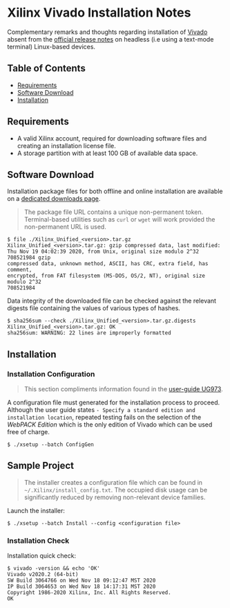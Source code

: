 # Xilinx Vivado Installation Notes

Complementary remarks and thoughts regarding installation of [Vivado][vivado] absent from the [official release notes][ug-973-all] on headless (i.e using a text-mode terminal) Linux-based devices. 

## Table of Contents

* [Requirements](#requirements)
* [Software Download](#software-download)
* [Installation](#installation)

## Requirements

* A valid Xilinx account, required for downloading software files and creating an installation license file.
* A storage partition with at least 100 GB of available data space. 

## Software Download

Installation package files for both offline and online installation are available on a [dedicated downloads page][vivado-download].

> The package file URL contains a unique non-permanent token. Terminal-based utilities such as `curl` or `wget` will work provided the non-permanent URL is used.

```shell
$ file ./Xilinx_Unified_<version>.tar.gz
Xilinx_Unified_<version>.tar.gz: gzip compressed data, last modified: 
Thu Nov 19 04:02:39 2020, from Unix, original size modulo 2^32 708521984 gzip 
compressed data, unknown method, ASCII, has CRC, extra field, has comment, 
encrypted, from FAT filesystem (MS-DOS, OS/2, NT), original size modulo 2^32 
708521984
```

Data integrity of the downloaded file can be checked against the relevant digests file containing the values of various types of hashes.

```shell
$ sha256sum --check ./Xilinx_Unified_<version>.tar.gz.digests
Xilinx_Unified_<version>.tar.gz: OK
sha256sum: WARNING: 22 lines are improperly formatted
```

## Installation

### Installation Configuration

> This section compliments information found in the [user-guide UG973][ug-973-2020.2-batch-flow].

A configuration file must generated for the installation process to proceed. Although the user guide states `- Specify a standard edition and installation location`, repeated testing fails on the selection of the *WebPACK Edition* which is the only edition of Vivado which can be used free of charge.

```shell
$ ./xsetup --batch ConfigGen
```
## Sample Project

> The installer creates a configuration file which can be found in  `~/.Xilinx/install_config.txt`. The occupied disk usage can be significantly reduced by removing non-relevant device families.

Launch the installer:

```shell
$ ./xsetup --batch Install --config <configuration file>
```

### Installation Check

Installation quick check:

```shell
$ vivado -version && echo 'OK'
Vivado v2020.2 (64-bit)
SW Build 3064766 on Wed Nov 18 09:12:47 MST 2020
IP Build 3064653 on Wed Nov 18 14:17:31 MST 2020
Copyright 1986-2020 Xilinx, Inc. All Rights Reserved.
OK
```

[vivado]: https://www.xilinx.com/products/design-tools/vivado.html
[vivado-download]:https://www.xilinx.com/support/download.html
[ug-973-latest]: https://www.xilinx.com/cgi-bin/docs/rdoc?v=latest;d=ug973-vivado-release-notes-install-license.pdf
[ug-973-2020.2-batch-flow]: https://www.xilinx.com/support/documentation/sw_manuals/xilinx2020_2/ug973-vivado-release-notes-install-license.pdf#_OPENTOPIC_TOC_PROCESSING_d103e7223
[ug-973-all]: https://www.xilinx.com/support/documentation-navigation/see-all-versions.html?xlnxproducttypes=Design%20Tools&xlnxdocumentid=UG973
